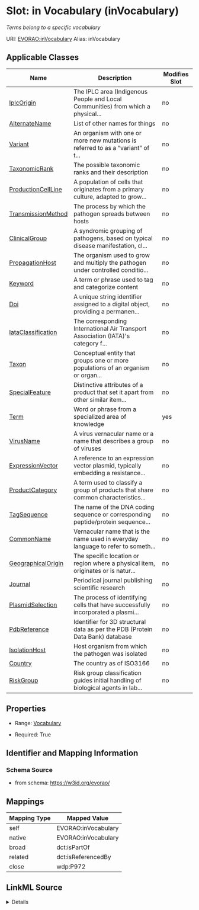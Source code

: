 

# Slot: in Vocabulary (inVocabulary) 


_Terms belong to a specific vocabulary_





URI: [EVORAO:inVocabulary](https://w3id.org/evorao/inVocabulary)
Alias: inVocabulary

<!-- no inheritance hierarchy -->





## Applicable Classes

| Name | Description | Modifies Slot |
| --- | --- | --- |
| [IplcOrigin](IplcOrigin.md) | The IPLC area (Indigenous People and Local Communities) from which a physical... |  no  |
| [AlternateName](AlternateName.md) | List of other names for things |  no  |
| [Variant](Variant.md) | An organism with one or more new mutations is referred to as a “variant” of t... |  no  |
| [TaxonomicRank](TaxonomicRank.md) | The possible taxonomic ranks and their description |  no  |
| [ProductionCellLine](ProductionCellLine.md) | A population of cells that originates from a primary culture, adapted to grow... |  no  |
| [TransmissionMethod](TransmissionMethod.md) | The process by which the pathogen spreads between hosts |  no  |
| [ClinicalGroup](ClinicalGroup.md) | A syndromic grouping of pathogens, based on typical disease manifestation, cl... |  no  |
| [PropagationHost](PropagationHost.md) | The organism used to grow and multiply the pathogen under controlled conditio... |  no  |
| [Keyword](Keyword.md) | A term or phrase used to tag and categorize content |  no  |
| [Doi](Doi.md) | A unique string identifier assigned to a digital object, providing a permanen... |  no  |
| [IataClassification](IataClassification.md) | The corresponding International Air Transport Association (IATA)'s category f... |  no  |
| [Taxon](Taxon.md) | Conceptual entity that groups one or more populations of an organism or organ... |  no  |
| [SpecialFeature](SpecialFeature.md) | Distinctive attributes of a product that set it apart from other similar item... |  no  |
| [Term](Term.md) | Word or phrase from a specialized area of knowledge |  yes  |
| [VirusName](VirusName.md) | A virus vernacular name or a name that describes a group of viruses |  no  |
| [ExpressionVector](ExpressionVector.md) | A reference to an expression vector plasmid, typically embedding a resistance... |  no  |
| [ProductCategory](ProductCategory.md) | A term used to classify a group of products that share common characteristics... |  no  |
| [TagSequence](TagSequence.md) | The name of the DNA coding sequence or corresponding peptide/protein sequence... |  no  |
| [CommonName](CommonName.md) | Vernacular name that is the name used in everyday language to refer to someth... |  no  |
| [GeographicalOrigin](GeographicalOrigin.md) | The specific location or region where a physical item, originates or is natur... |  no  |
| [Journal](Journal.md) | Periodical journal publishing scientific research |  no  |
| [PlasmidSelection](PlasmidSelection.md) | The process of identifying cells that have successfully incorporated a plasmi... |  no  |
| [PdbReference](PdbReference.md) | Identifier for 3D structural data as per the PDB (Protein Data Bank) database |  no  |
| [IsolationHost](IsolationHost.md) | Host organism from which the pathogen was isolated |  no  |
| [Country](Country.md) | The country as of ISO3166 |  no  |
| [RiskGroup](RiskGroup.md) | Risk group classification guides initial handling of biological agents in lab... |  no  |







## Properties

* Range: [Vocabulary](Vocabulary.md)

* Required: True





## Identifier and Mapping Information







### Schema Source


* from schema: https://w3id.org/evorao/




## Mappings

| Mapping Type | Mapped Value |
| ---  | ---  |
| self | EVORAO:inVocabulary |
| native | EVORAO:inVocabulary |
| broad | dct:isPartOf |
| related | dct:isReferencedBy |
| close | wdp:P972 |




## LinkML Source

<details>
```yaml
name: inVocabulary
description: Terms belong to a specific vocabulary
title: in Vocabulary
from_schema: https://w3id.org/evorao/
close_mappings:
- wdp:P972
related_mappings:
- dct:isReferencedBy
broad_mappings:
- dct:isPartOf
rank: 1000
alias: inVocabulary
domain_of:
- Term
range: Vocabulary
required: true
multivalued: false

```
</details>